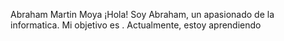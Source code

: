 Abraham Martin Moya ¡Hola! Soy Abraham, un apasionado de la informatica. Mi objetivo es . Actualmente, estoy aprendiendo
